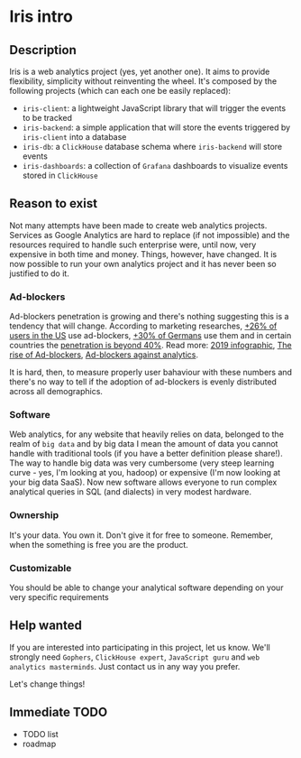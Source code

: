 # Iris intro

## Description

Iris is a web analytics project (yes, yet another one). It aims to provide flexibility, simplicity without reinventing the wheel.
It's composed by the following projects (which can each one be easily replaced):
- `iris-client`: a lightweight JavaScript library that will trigger the events to be tracked
- `iris-backend`: a simple application that will store the events triggered by `iris-client` into a database
- `iris-db`: a `ClickHouse` database schema where `iris-backend` will store events
- `iris-dashboards`: a collection of `Grafana` dashboards to visualize events stored in `ClickHouse`

## Reason to exist

Not many attempts have been made to create web analytics projects. Services as Google Analytics are hard to replace (if not impossible) and the resources required to handle such enterprise were, until now, very expensive in both time and money.
Things, however, have changed. It is now possible to run your own analytics project and it has never been so justified to do it.

### Ad-blockers

Ad-blockers penetration is growing and there's nothing suggesting this is a tendency that will change.
According to marketing researches, [+26% of users in the US](https://www.statista.com/statistics/804008/ad-blocking-reach-usage-us/) use ad-blockers, [+30% of Germans](https://www.emarketer.com/content/ad-blocking-in-germany-2018) use them and in certain countries the [penetration is beyond 40%](https://www.statista.com/statistics/351862/adblocking-usage/). Read more: [2019 infographic](https://www.socialmediatoday.com/news/global-ad-blocking-behavior-2019-infographic/551716/), [The rise of Ad-blockers](https://econsultancy.com/the-rise-and-rise-of-ad-blockers-stats/), [Ad-blockers against analytics](https://www.brainsum.com/blog/adblockers-against-analytics).

It is hard, then, to measure properly user bahaviour with these numbers and there's no way to tell if the adoption of ad-blockers is evenly distributed across all demographics.

### Software

Web analytics, for any website that heavily relies on data, belonged to the realm of `big data` and by big data I mean the amount of data you cannot handle with traditional tools (if you have a better definition please share!).
The way to handle big data was very cumbersome (very steep learning curve - yes, I'm looking at you, hadoop) or expensive (I'm now looking at your big data SaaS). 
Now new software allows everyone to run complex analytical queries in SQL (and dialects) in very modest hardware.

### Ownership

It's your data. You own it. Don't give it for free to someone. Remember, when the something is free you are the product.

### Customizable

You should be able to change your analytical software depending on your very specific requirements

## Help wanted

If you are interested into participating in this project, let us know. We'll strongly need `Gophers`, `ClickHouse expert`, `JavaScript guru` and `web analytics masterminds`.
Just contact us in any way you prefer. 

Let's change things!

## Immediate TODO

- TODO list
- roadmap